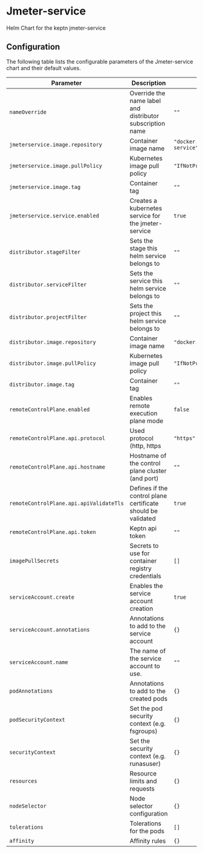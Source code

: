 
Jmeter-service
===========

Helm Chart for the keptn jmeter-service


## Configuration

The following table lists the configurable parameters of the Jmeter-service chart and their default values.

| Parameter                               | Description                                                  | Default                            |
|-----------------------------------------|--------------------------------------------------------------|------------------------------------|
| `nameOverride`                          | Override the name label and distributor subscription name    | `""`                               |
| `jmeterservice.image.repository`        | Container image name                                         | `"docker.io/keptn/jmeter-service"` |
| `jmeterservice.image.pullPolicy`        | Kubernetes image pull policy                                 | `"IfNotPresent"`                   |
| `jmeterservice.image.tag`               | Container tag                                                | `""`                               |
| `jmeterservice.service.enabled`         | Creates a kubernetes service for the jmeter-service          | `true`                             |
| `distributor.stageFilter`               | Sets the stage this helm service belongs to                  | `""`                               |
| `distributor.serviceFilter`             | Sets the service this helm service belongs to                | `""`                               |
| `distributor.projectFilter`             | Sets the project this helm service belongs to                | `""`                               |
| `distributor.image.repository`          | Container image name                                         | `"docker.io/keptn/distributor"`    |
| `distributor.image.pullPolicy`          | Kubernetes image pull policy                                 | `"IfNotPresent"`                   |
| `distributor.image.tag`                 | Container tag                                                | `""`                               |
| `remoteControlPlane.enabled`            | Enables remote execution plane mode                          | `false`                            |
| `remoteControlPlane.api.protocol`       | Used protocol (http, https                                   | `"https"`                          |
| `remoteControlPlane.api.hostname`       | Hostname of the control plane cluster (and port)             | `""`                               |
| `remoteControlPlane.api.apiValidateTls` | Defines if the control plane certificate should be validated | `true`                             |
| `remoteControlPlane.api.token`          | Keptn api token                                              | `""`                               |
| `imagePullSecrets`                      | Secrets to use for container registry credentials            | `[]`                               |
| `serviceAccount.create`                 | Enables the service account creation                         | `true`                             |
| `serviceAccount.annotations`            | Annotations to add to the service account                    | `{}`                               |
| `serviceAccount.name`                   | The name of the service account to use.                      | `""`                               |
| `podAnnotations`                        | Annotations to add to the created pods                       | `{}`                               |
| `podSecurityContext`                    | Set the pod security context (e.g. fsgroups)                 | `{}`                               |
| `securityContext`                       | Set the security context (e.g. runasuser)                    | `{}`                               |
| `resources`                             | Resource limits and requests                                 | `{}`                               |
| `nodeSelector`                          | Node selector configuration                                  | `{}`                               |
| `tolerations`                           | Tolerations for the pods                                     | `[]`                               |
| `affinity`                              | Affinity rules                                               | `{}`                               |






